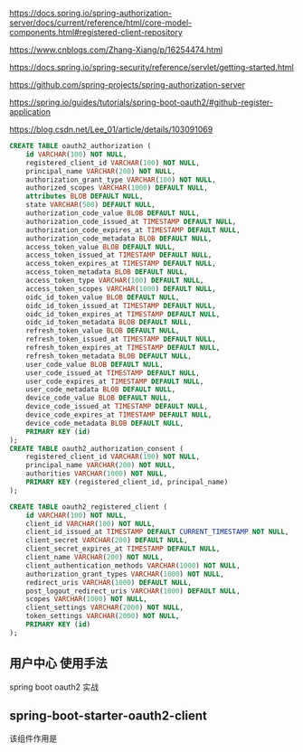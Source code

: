 https://docs.spring.io/spring-authorization-server/docs/current/reference/html/core-model-components.html#registered-client-repository


https://www.cnblogs.com/Zhang-Xiang/p/16254474.html

https://docs.spring.io/spring-security/reference/servlet/getting-started.html


https://github.com/spring-projects/spring-authorization-server


https://spring.io/guides/tutorials/spring-boot-oauth2/#github-register-application


https://blog.csdn.net/Lee_01/article/details/103091069


```sql
CREATE TABLE oauth2_authorization (
    id VARCHAR(100) NOT NULL,
    registered_client_id VARCHAR(100) NOT NULL,
    principal_name VARCHAR(200) NOT NULL,
    authorization_grant_type VARCHAR(100) NOT NULL,
    authorized_scopes VARCHAR(1000) DEFAULT NULL,
    attributes BLOB DEFAULT NULL,
    state VARCHAR(500) DEFAULT NULL,
    authorization_code_value BLOB DEFAULT NULL,
    authorization_code_issued_at TIMESTAMP DEFAULT NULL,
    authorization_code_expires_at TIMESTAMP DEFAULT NULL,
    authorization_code_metadata BLOB DEFAULT NULL,
    access_token_value BLOB DEFAULT NULL,
    access_token_issued_at TIMESTAMP DEFAULT NULL,
    access_token_expires_at TIMESTAMP DEFAULT NULL,
    access_token_metadata BLOB DEFAULT NULL,
    access_token_type VARCHAR(100) DEFAULT NULL,
    access_token_scopes VARCHAR(1000) DEFAULT NULL,
    oidc_id_token_value BLOB DEFAULT NULL,
    oidc_id_token_issued_at TIMESTAMP DEFAULT NULL,
    oidc_id_token_expires_at TIMESTAMP DEFAULT NULL,
    oidc_id_token_metadata BLOB DEFAULT NULL,
    refresh_token_value BLOB DEFAULT NULL,
    refresh_token_issued_at TIMESTAMP DEFAULT NULL,
    refresh_token_expires_at TIMESTAMP DEFAULT NULL,
    refresh_token_metadata BLOB DEFAULT NULL,
    user_code_value BLOB DEFAULT NULL,
    user_code_issued_at TIMESTAMP DEFAULT NULL,
    user_code_expires_at TIMESTAMP DEFAULT NULL,
    user_code_metadata BLOB DEFAULT NULL,
    device_code_value BLOB DEFAULT NULL,
    device_code_issued_at TIMESTAMP DEFAULT NULL,
    device_code_expires_at TIMESTAMP DEFAULT NULL,
    device_code_metadata BLOB DEFAULT NULL,
    PRIMARY KEY (id)
);
CREATE TABLE oauth2_authorization_consent (
    registered_client_id VARCHAR(100) NOT NULL,
    principal_name VARCHAR(200) NOT NULL,
    authorities VARCHAR(1000) NOT NULL,
    PRIMARY KEY (registered_client_id, principal_name)
);

CREATE TABLE oauth2_registered_client (
    id VARCHAR(100) NOT NULL,
    client_id VARCHAR(100) NOT NULL,
    client_id_issued_at TIMESTAMP DEFAULT CURRENT_TIMESTAMP NOT NULL,
    client_secret VARCHAR(200) DEFAULT NULL,
    client_secret_expires_at TIMESTAMP DEFAULT NULL,
    client_name VARCHAR(200) NOT NULL,
    client_authentication_methods VARCHAR(1000) NOT NULL,
    authorization_grant_types VARCHAR(1000) NOT NULL,
    redirect_uris VARCHAR(1000) DEFAULT NULL,
    post_logout_redirect_uris VARCHAR(1000) DEFAULT NULL,
    scopes VARCHAR(1000) NOT NULL,
    client_settings VARCHAR(2000) NOT NULL,
    token_settings VARCHAR(2000) NOT NULL,
    PRIMARY KEY (id)
);

```
## 用户中心 使用手法

spring boot oauth2 实战

## spring-boot-starter-oauth2-client 

该组件作用是
